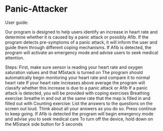 # Panic-Attacker
User guide:

Our program is designed to help users identify an increase in heart rate and determine whether it is caused by a panic attack or possibly Afib. If the program detects pre-symptoms of a panic attack, it will inform the user and guide them through different coping mechanisms. If Afib is detected, the program will activate an emergency mode and advise users to seek medical attention.

Steps:
First, make sure sensor is reading your heart rate and oxygen saturation values and that M5stack is turned on
The program should automatically begin monitoring your  heart rate and compare it to normal heart rate
If your heart rate increases above average the program will classify whether this increase is due to a panic attack or Afib
If a panic attack is detected, you will be provided with coping exercises
Breathing exercise: breathe in and out at the same rate that the map is filled in and filled out with
Counting exercise: List the answers to the questions on the screen out loud. Think about all your answers as you do so. Press continue to keep going.
If Afib is detected the program will begin emergency mode and advise you to seek medical care
To turn off the device, hold down on the M5stack side button for 5 seconds
